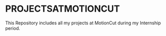 # PROJECTSATMOTIONCUT
This Repository includes all my projects at MotionCut during my Internship period.
